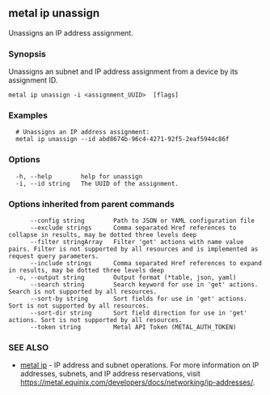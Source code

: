 ## metal ip unassign

Unassigns an IP address assignment.

### Synopsis

Unassigns an subnet and IP address assignment from a device by its assignment ID. 

```
metal ip unassign -i <assignment_UUID>  [flags]
```

### Examples

```
  # Unassigns an IP address assignment:
  metal ip unassign --id abd8674b-96c4-4271-92f5-2eaf5944c86f
```

### Options

```
  -h, --help        help for unassign
  -i, --id string   The UUID of the assignment.
```

### Options inherited from parent commands

```
      --config string        Path to JSON or YAML configuration file
      --exclude strings      Comma separated Href references to collapse in results, may be dotted three levels deep
      --filter stringArray   Filter 'get' actions with name value pairs. Filter is not supported by all resources and is implemented as request query parameters.
      --include strings      Comma separated Href references to expand in results, may be dotted three levels deep
  -o, --output string        Output format (*table, json, yaml)
      --search string        Search keyword for use in 'get' actions. Search is not supported by all resources.
      --sort-by string       Sort fields for use in 'get' actions. Sort is not supported by all resources.
      --sort-dir string      Sort field direction for use in 'get' actions. Sort is not supported by all resources.
      --token string         Metal API Token (METAL_AUTH_TOKEN)
```

### SEE ALSO

* [metal ip](metal_ip.md)	 - IP address and subnet operations. For more information on IP addresses, subnets, and IP address reservations, visit https://metal.equinix.com/developers/docs/networking/ip-addresses/.

